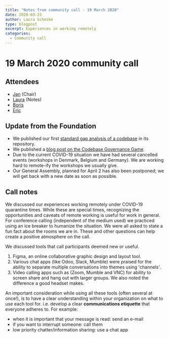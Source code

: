 ```yaml
---
title: "Notes from community call - 19 March 2020"
date: 2020-03-23
author: Laura Scheske
type: blogpost
excerpt: Experiences in working remotely
categories:
  - Community call
---
```


# 19 March 2020 community call

## Attendees
* [Jan](https://publiccode.net/team/jan-ainali.html) (Chair)
* [Laura](https://publiccode.net/team/laura-scheske.html) (Notes)
* [Boris](https://publiccode.net/team/boris-van-hoytema.html)
* [Eric](https://publiccode.net/team/eric-herman.html)

## Update from the Foundation

* We published our first [standard gap analysis of a codebase](https://github.com/Amsterdam/signals/blob/master/docs/topics/signalen-and-standard-for-public-code.md) in its repository.
* We published a [blog post on the Codebase Governance Game](https://blog.publiccode.net/news/2020/03/17/a-look-at-our-codebase-governance-game.html).
* Due to the current COVID-19 situation we have had several cancelled events (workshops in Denmark, Belgium and Germany). We are working hard to remote-ify the workshops we usually give.
* Our General Assembly, planned for April 2 has also been postponed; we will get back with a new date as soon as possible.

## Call notes

We discussed our experiences working remotely under COVID-19 quarantine times. While these are special times, recognizing the opportunities and caveats of remote working is useful for work in general. For conference calling (independent of the medium used) we practiced using an ice breaker to humanize the situation. We were all asked to state a fun fact about the rooms we are in. These and other questions can help create a positive atmosphere on the call.

We discussed tools that call participants deemed new or useful.

1. Figma, an online collaborative graphic design and layout tool.
2. Various chat apps (like Odoo, Slack, Mumble) were praised for the ability to separate multiple conversations into themes using 'channels'.
3. Video calling apps such as (Zoom, Mumble and VNC) for ability to screen share and hang out with larger groups. We also noted the difference a good headset makes.

An important consideration while using all these tools (often several at once!), is to have a clear understanding within your organization on what to use each tool for. i.e. develop a clear **communications etiquette** that everyone adheres to. For example:

- when it is important that your message is read: send an  e-mail
- if you want to interrupt someone: call them
- low priority chatter/information sharing: use a chat app
